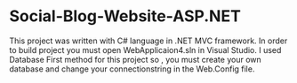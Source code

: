 # Social-Blog-Website-ASP.NET

This project was written with C# language in .NET MVC framework. In order to build project you must open WebApplicaion4.sln in Visual Studio.
I used Database First method for this project so , you must create your own database and change your connectionstring in the Web.Config file.
